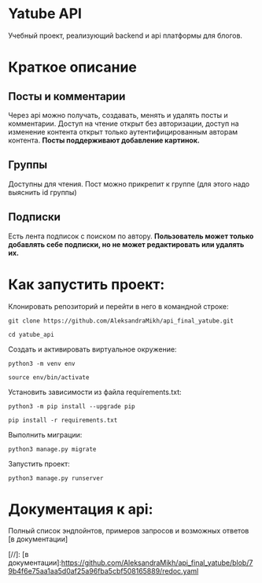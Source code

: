 # Yatube API

Учебный проект, реализующий backend и api платформы для блогов. 


# Краткое описание


## Посты и комментарии

Через api можно получать, создавать, менять и удалять посты и комментарии. Доступ на чтение открыт без авторизации, доступ на изменение контента открыт только аутентифицированным авторам контента. **Посты поддерживают добавление картинок.**

## Группы

Доступны для чтения. Пост можно прикрепит к группе (для этого надо выяснить id группы)

## Подписки

Есть лента подписок с поиском по автору. **Пользователь может только добавлять себе подписки, но не может редактировать или удалять их.**


# Как запустить проект:

Клонировать репозиторий и перейти в него в командной строке:

```
git clone https://github.com/AleksandraMikh/api_final_yatube.git

```

```
cd yatube_api

```

Cоздать и активировать виртуальное окружение:

```
python3 -m venv env

```

```
source env/bin/activate

```

Установить зависимости из файла requirements.txt:

```
python3 -m pip install --upgrade pip

```

```
pip install -r requirements.txt

```

Выполнить миграции:

```
python3 manage.py migrate

```

Запустить проект:

```
python3 manage.py runserver
```

# Документация к api:

Полный список эндпойнтов, примеров запросов и возможных ответов [в документации]

[//]:
[в документации]:<https://github.com/AleksandraMikh/api_final_yatube/blob/79b4f6e75aa1aa5d0af25a96fba5cbf508165889/redoc.yaml>
